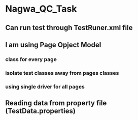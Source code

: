 # Nagwa_QC_Task
## Can run test through TestRuner.xml file
## I am using Page Opject Model
###   class for every page
###   isolate test classes away from pages classes
###   using single driver for all pages 
## Reading data from property file (TestData.properties)
